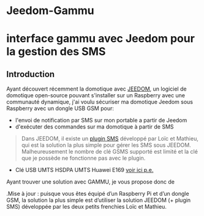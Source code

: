 #  Jeedom-Gammu

# interface gammu avec Jeedom pour la gestion des SMS

## Introduction
Ayant découvert récemment la domotique avec [JEEDOM](https://www.jeedom.com/site/fr/), un logiciel de domotique open-source pouvant s'installer sur un Raspberry avec une communauté dynamique, j'ai voulu sécuriser ma domotique Jeedom sous Raspberry avec un dongle USB GSM pour:

 - l'envoi de notification par SMS sur mon portable a partir de Jeedom
 - d'exécuter des commandes sur ma domotique à partir de SMS  


> Dans JEEDOM, il existe un [plugin SMS](https://www.jeedom.com/doc/documentation/plugins/sms/fr_FR/sms) développé par Loïc et Mathieu, qui est la solution la plus simple pour gérer les SMS sous JEEDOM. Malheureusement le nombre de clé GSMS supporté est limité et la clé que je possède ne fonctionne pas avec le plugin.

- Clé USB UMTS HSDPA UMTS Huawei E169 [voir ici p.e.](http://www.amazon.fr/gp/product/B004DEJEMY?psc=1&redirect=true&ref_=oh_aui_detailpage_o09_s00)

Ayant trouver une solution avec GAMMU, je vous propose donc de 

.Mise à jour : puisque vous êtes équipé d’un Raspberry Pi et d’un dongle GSM, la solution la plus simple est d’utiliser la solution JEEDOM (+ plugin SMS) développée par les deux petits frenchies Loïc et Mathieu.

